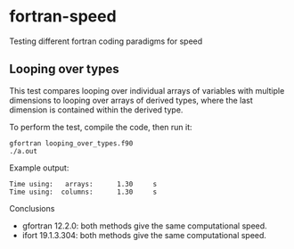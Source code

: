 # fortran-speed
Testing different fortran coding paradigms for speed

## Looping over types

This test compares looping over individual arrays
of variables with multiple dimensions to looping
over arrays of derived types, where the last dimension
is contained within the derived type.

To perform the test, compile the code, then run it:

```
gfortran looping_over_types.f90
./a.out
```

Example output:

```
Time using:   arrays:      1.30     s
Time using:  columns:      1.30     s
```

Conclusions

- gfortran 12.2.0: both methods give the same computational speed.
- ifort 19.1.3.304: both methods give the same computational speed.
